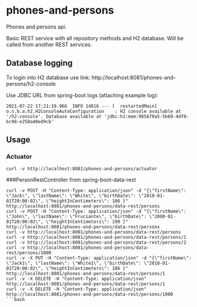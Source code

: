# phones-and-persons
Phones and persons api.

Basic REST service with all repository methods and H2 database.
Will be called from another REST services.

## Database logging

To login into H2 database use link: http://localhost:8081/phones-and-persons/h2-console

Use JDBC URL from spring-boot logs (attaching example log):
```
2021-07-22 17:21:19.966  INFO 14816 --- [  restartedMain] o.s.b.a.h2.H2ConsoleAutoConfiguration    : H2 console available at '/h2-console'. Database available at 'jdbc:h2:mem:985670a5-5b69-4df0-bc98-e258a40ed9cb'
```

## Usage

### Actuator
```
curl -v http://localhost:8081/phones-and-persons/actuator
```

###PersonRestController from spring-boot-data-rest
```
curl -v POST -H "Content-Type: application/json" -d "{\"firstName\": \"Jack\", \"lastName\": \"White\", \"birthDate\": \"2010-01-01T20:00:02\", \"heightInCentimeters\": 186 }" http://localhost:8081/phones-and-persons/data-rest/persons
curl -v POST -H "Content-Type: application/json" -d "{\"firstName\": \"John\", \"lastName\": \"Fruciante\", \"birthDate\": \"2000-01-01T20:00:02\", \"heightInCentimeters\": 190 }" http://localhost:8081/phones-and-persons/data-rest/persons
curl -v http://localhost:8081/phones-and-persons/data-rest/persons
curl -v http://localhost:8081/phones-and-persons/data-rest/persons/1
curl -v http://localhost:8081/phones-and-persons/data-rest/persons/2
curl -v http://localhost:8081/phones-and-persons/data-rest/persons/1000
curl -v -X PUT -H "Content-Type: application/json" -d "{\"firstName\": \"Jack1\", \"lastName\": \"White1\", \"birthDate\": \"2010-01-01T20:00:02\", \"heightInCentimeters\": 186 }" http://localhost:8081/phones-and-persons/data-rest/persons/1
curl -v -X DELETE -H "Content-Type: application/json" http://localhost:8081/phones-and-persons/data-rest/persons/1
curl -v -X DELETE -H "Content-Type: application/json" http://localhost:8081/phones-and-persons/data-rest/persons/1000
```bash